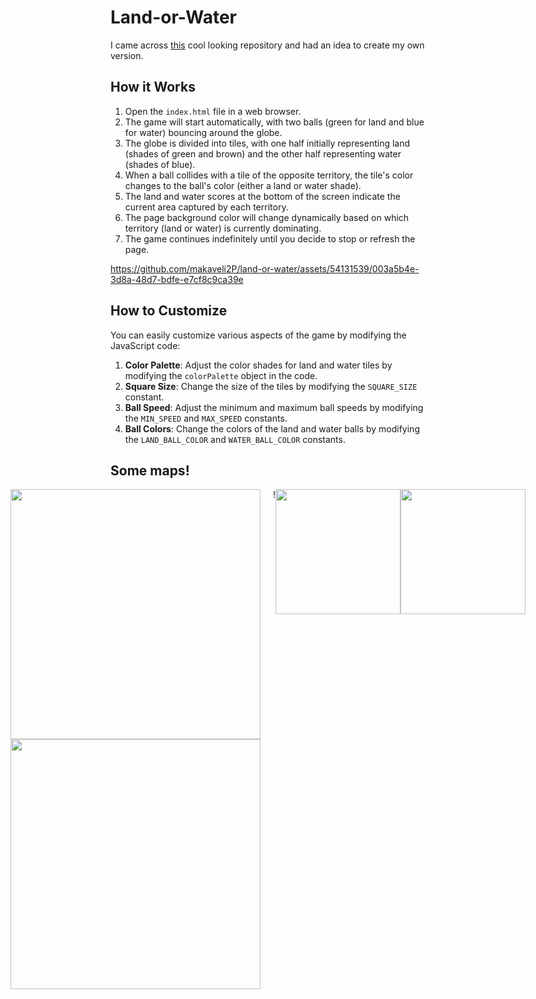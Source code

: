 # Land-or-Water

I came across [this](https://github.com/vnglst/pong-wars?tab=readme-ov-file) cool looking repository and had an idea to create my own version.

## How it Works

1. Open the `index.html` file in a web browser.
2. The game will start automatically, with two balls (green for land and blue for water) bouncing around the globe.
3. The globe is divided into tiles, with one half initially representing land (shades of green and brown) and the other half representing water (shades of blue).
4. When a ball collides with a tile of the opposite territory, the tile's color changes to the ball's color (either a land or water shade).
5. The land and water scores at the bottom of the screen indicate the current area captured by each territory.
6. The page background color will change dynamically based on which territory (land or water) is currently dominating.
7. The game continues indefinitely until you decide to stop or refresh the page.


https://github.com/makaveli2P/land-or-water/assets/54131539/003a5b4e-3d8a-48d7-bdfe-e7cf8c9ca39e

## How to Customize

You can easily customize various aspects of the game by modifying the JavaScript code:

1. **Color Palette**: Adjust the color shades for land and water tiles by modifying the `colorPalette` object in the code.
2. **Square Size**: Change the size of the tiles by modifying the `SQUARE_SIZE` constant.
3. **Ball Speed**: Adjust the minimum and maximum ball speeds by modifying the `MIN_SPEED` and `MAX_SPEED` constants.
4. **Ball Colors**: Change the colors of the land and water balls by modifying the `LAND_BALL_COLOR` and `WATER_BALL_COLOR` constants.

## Some maps!
<div align="center">
  <div style="display: flex; justify-content: center; align-items: flex-start;">
    <div style="margin-right: 20px;">
      <img src="https://github.com/makaveli2P/land-or-water/assets/54131539/9ee5e542-a528-4ab0-b030-980d7999b44b" width="400" />
      <img src="https://github.com/makaveli2P/land-or-water/assets/54131539/118519b0-44fc-4505-bab1-8aadd8234ece" width="400" />
    </div>!
    <img src="https://github.com/makaveli2P/land-or-water/assets/54131539/697aa1a3-7870-42e5-a13b-00b00be15fcb" width="200" />
    <img src="https://github.com/makaveli2P/land-or-water/assets/54131539/a45c6b88-d104-4ef9-a18c-b91cd5f24bc7" width="200" />
  </div>
</div>

